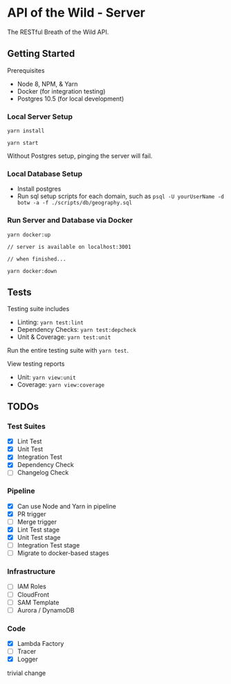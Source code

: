 # API of the Wild - Server

The RESTful Breath of the Wild API.

## Getting Started

Prerequisites

- Node 8, NPM, & Yarn
- Docker (for integration testing)
- Postgres 10.5 (for local development)

### Local Server Setup

```
yarn install

yarn start
```

Without Postgres setup, pinging the server will fail.

### Local Database Setup

- Install postgres
- Run sql setup scripts for each domain, such as `psql -U yourUserName -d botw -a -f ./scripts/db/geography.sql`

### Run Server and Database via Docker

```
yarn docker:up

// server is available on localhost:3001

// when finished...

yarn docker:down
```

## Tests

Testing suite includes

- Linting: `yarn test:lint`
- Dependency Checks: `yarn test:depcheck`
- Unit & Coverage: `yarn test:unit`

Run the entire testing suite with `yarn test`.

View testing reports

- Unit: `yarn view:unit`
- Coverage: `yarn view:coverage`

## TODOs

### Test Suites

- [x] Lint Test
- [x] Unit Test
- [x] Integration Test
- [x] Dependency Check
- [ ] Changelog Check

### Pipeline

- [x] Can use Node and Yarn in pipeline
- [x] PR trigger
- [ ] Merge trigger
- [x] Lint Test stage
- [x] Unit Test stage
- [ ] Integration Test stage
- [ ] Migrate to docker-based stages

### Infrastructure

- [ ] IAM Roles
- [ ] CloudFront
- [ ] SAM Template
- [ ] Aurora / DynamoDB

### Code

- [x] Lambda Factory
- [ ] Tracer
- [x] Logger

trivial change
